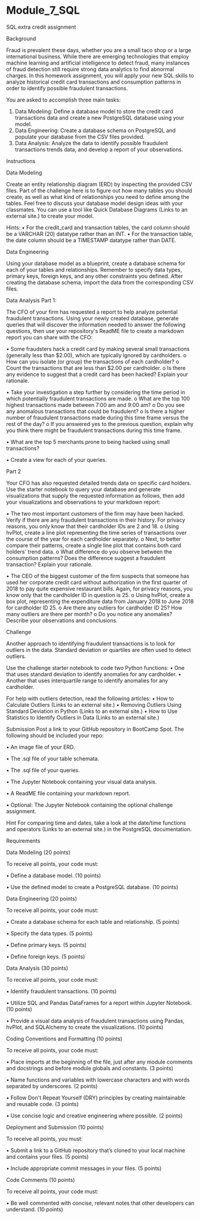 # Module_7_SQL
SQL extra credit assignment

Background

Fraud is prevalent these days, whether you are a small taco shop or a large international business. While there are emerging technologies that employ machine learning and artificial intelligence to detect fraud, many instances of fraud detection still require strong data analytics to find abnormal charges.
In this homework assignment, you will apply your new SQL skills to analyze historical credit card transactions and consumption patterns in order to identify possible fraudulent transactions.

You are asked to accomplish three main tasks:

1.	 Data Modeling: Define a database model to store the credit card transactions data and create a new PostgreSQL database using your model.
2.	 Data Engineering: Create a database schema on PostgreSQL and populate your database from the CSV files provided.
3.	 Data Analysis: Analyze the data to identify possible fraudulent transactions trends data, and develop a report of your observations.


Instructions

Data Modeling

Create an entity relationship diagram (ERD) by inspecting the provided CSV files. Part of the challenge here is to figure out how many tables you should create, as well as what kind of relationships you need to define among the tables. Feel free to discuss your database model design ideas with your classmates. You can use a tool like Quick Database Diagrams (Links to an external site.) to create your model.
  
  Hints:
•	For the credit_card and transaction tables, the card column should be a VARCHAR (20) datatype rather than an INT.
•	For the transaction table, the date column should be a TIMESTAMP datatype rather than DATE.

Data Engineering

Using your database model as a blueprint, create a database schema for each of your tables and relationships. Remember to specify data types, primary keys, foreign keys, and any other constraints you defined. After creating the database schema, import the data from the corresponding CSV files.

Data Analysis
Part 1:

The CFO of your firm has requested a report to help analyze potential fraudulent transactions. Using your newly created database, generate queries that will discover the information needed to answer the following questions, then use your repository's ReadME file to create a markdown report you can share with the CFO:

•	Some fraudsters hack a credit card by making several small transactions (generally less than $2.00), which are typically ignored by cardholders.
  o	How can you isolate (or group) the transactions of each cardholder?
  o	Count the transactions that are less than $2.00 per cardholder.
  o	Is there any evidence to suggest that a credit card has been hacked? Explain your rationale.

•	Take your investigation a step further by considering the time period in which potentially fraudulent transactions are made.
  o	What are the top 100 highest transactions made between 7:00 am and 9:00 am?
  o	Do you see any anomalous transactions that could be fraudulent?
  o	Is there a higher number of fraudulent transactions made during this time frame versus the rest of the day?
  o	If you answered yes to the previous question, explain why you think there might be fraudulent transactions during this time frame.

•	What are the top 5 merchants prone to being hacked using small transactions?

•	Create a view for each of your queries.

Part 2

Your CFO has also requested detailed trends data on specific card holders. Use the starter notebook to query your database and generate visualizations that supply the requested information as follows, then add your visualizations and observations to your markdown report:

•	The two most important customers of the firm may have been hacked. Verify if there are any fraudulent transactions in their history. For privacy reasons, you only know that their cardholder IDs are 2 and 18.
  o	Using hvPlot, create a line plot representing the time series of transactions over the course of the year for each cardholder separately.
  o	Next, to better compare their patterns, create a single line plot that contains both card holders' trend data.
  o	What difference do you observe between the consumption patterns? Does the difference suggest a fraudulent transaction? Explain your rationale.

•	The CEO of the biggest customer of the firm suspects that someone has used her corporate credit card without authorization in the first quarter of 2018 to pay quite expensive restaurant bills. Again, for privacy reasons, you know only that the cardholder ID in question is 25.
  o	Using hvPlot, create a box plot, representing the expenditure data from January 2018 to June 2018 for cardholder ID 25.
  o	Are there any outliers for cardholder ID 25? How many outliers are there per month?
  o	Do you notice any anomalies? Describe your observations and conclusions.

Challenge

Another approach to identifying fraudulent transactions is to look for outliers in the data. Standard deviation or quartiles are often used to detect outliers.

Use the challenge starter notebook to code two Python functions:
•	One that uses standard deviation to identify anomalies for any cardholder.
•	Another that uses interquartile range to identify anomalies for any cardholder.

For help with outliers detection, read the following articles:
•	How to Calculate Outliers (Links to an external site.)
•	Removing Outliers Using Standard Deviation in Python (Links to an external site.)
•	How to Use Statistics to Identify Outliers in Data (Links to an external site.)

Submission
Post a link to your GitHub repository in BootCamp Spot. The following should be included your repo:

•	An image file of your ERD.

•	The .sql file of your table schemata.

•	The .sql file of your queries.

•	The Jupyter Notebook containing your visual data analysis.

•	A ReadME file containing your markdown report.

•	Optional: The Jupyter Notebook containing the optional challenge assignment.

Hint
For comparing time and dates, take a look at the date/time functions and operators (Links to an external site.) in the PostgreSQL documentation.


Requirements

Data Modeling (20 points)
   
   To receive all points, your code must:
   
   •	Define a database model. (10 points)
   
   •	Use the defined model to create a PostgreSQL database. (10 points)

Data Engineering (20 points)
   
   To receive all points, your code must:
   
   •	Create a database schema for each table and relationship. (5 points)
   
   •	Specify the data types. (5 points)
   
   •	Define primary keys. (5 points)
   
   •	Define foreign keys. (5 points)

Data Analysis (30 points)
   
   To receive all points, your code must:
   
   •	Identify fraudulent transactions. (10 points)
   
   •	Utilize SQL and Pandas DataFrames for a report within Jupyter Notebook. (10 points)
   
   •	Provide a visual data analysis of fraudulent transactions using Pandas, hvPlot, and SQLAlchemy to create the visualizations. (10 points)

Coding Conventions and Formatting (10 points)
   
   To receive all points, your code must:
   
   •	Place imports at the beginning of the file, just after any module comments and docstrings and before module globals and constants. (3 points)
   
   •	Name functions and variables with lowercase characters and with words separated by underscores. (2 points)
   
   •	Follow Don't Repeat Yourself (DRY) principles by creating maintainable and reusable code. (3 points)
   
   •	Use concise logic and creative engineering where possible. (2 points)

Deployment and Submission (10 points)
  
  To receive all points, you must:
   
   •	Submit a link to a GitHub repository that’s cloned to your local machine and contains your files. (5 points)
   
   •	Include appropriate commit messages in your files. (5 points)

Code Comments (10 points)
   
   To receive all points, your code must:
   
   •	Be well commented with concise, relevant notes that other developers can understand. (10 points)
